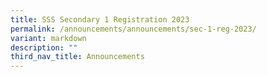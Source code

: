 ```yaml
---
title: SSS Secondary 1 Registration 2023
permalink: /announcements/announcements/sec-1-reg-2023/
variant: markdown
description: ""
third_nav_title: Announcements
---
```

